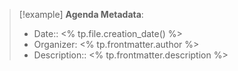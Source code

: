 > [!example] **Agenda Metadata**:
> - Date:: <% tp.file.creation_date() %>
> - Organizer: <% tp.frontmatter.author %>
> - Description:: <% tp.frontmatter.description %>




